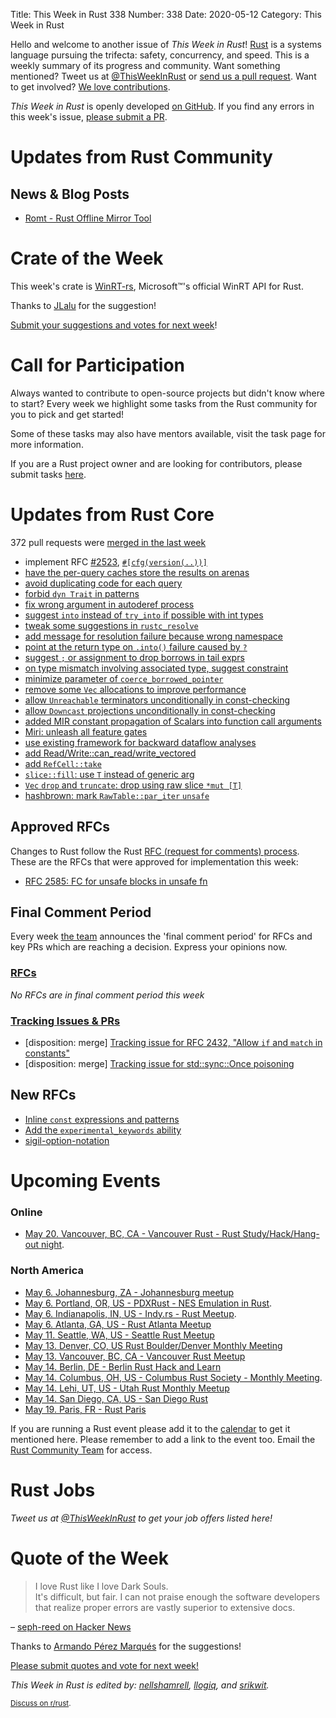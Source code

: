 Title: This Week in Rust 338
Number: 338
Date: 2020-05-12
Category: This Week in Rust

Hello and welcome to another issue of *This Week in Rust*!
[Rust](http://rust-lang.org) is a systems language pursuing the trifecta: safety, concurrency, and speed.
This is a weekly summary of its progress and community.
Want something mentioned? Tweet us at [@ThisWeekInRust](https://twitter.com/ThisWeekInRust) or [send us a pull request](https://github.com/cmr/this-week-in-rust).
Want to get involved? [We love contributions](https://github.com/rust-lang/rust/blob/master/CONTRIBUTING.md).

*This Week in Rust* is openly developed [on GitHub](https://github.com/cmr/this-week-in-rust).
If you find any errors in this week's issue, [please submit a PR](https://github.com/cmr/this-week-in-rust/pulls).

# Updates from Rust Community

## News & Blog Posts

* [Romt - Rust Offline Mirror Tool](https://github.com/drmikehenry/romt)

# Crate of the Week

This week's crate is [WinRT-rs](https://github.com/microsoft/winrt-rs), Microsoft™'s official WinRT API for Rust.

Thanks to [JLalu](https://users.rust-lang.org/t/crate-of-the-week/2704/767) for the suggestion!

[Submit your suggestions and votes for next week][submit_crate]!

[submit_crate]: https://users.rust-lang.org/t/crate-of-the-week/2704

# Call for Participation

Always wanted to contribute to open-source projects but didn't know where to start?
Every week we highlight some tasks from the Rust community for you to pick and get started!

Some of these tasks may also have mentors available, visit the task page for more information.

If you are a Rust project owner and are looking for contributors, please submit tasks [here][guidelines].

[guidelines]: https://users.rust-lang.org/t/twir-call-for-participation/4821

# Updates from Rust Core

372 pull requests were [merged in the last week][merged]

[merged]: https://github.com/search?q=is%3Apr+org%3Arust-lang+is%3Amerged+merged%3A2020-04-27..2020-05-04

* implement RFC [#2523](https://rust-lang.github.io/rfcs/2523-cfg-path-version.html), [`#[cfg(version(..))]`](https://github.com/rust-lang/rust/pull/71314)
* [have the per-query caches store the results on arenas](https://github.com/rust-lang/rust/pull/70674)
* [avoid duplicating code for each query](https://github.com/rust-lang/rust/pull/69808)
* [forbid `dyn Trait` in patterns](https://github.com/rust-lang/rust/pull/71038)
* [fix wrong argument in autoderef process](https://github.com/rust-lang/rust/pull/71627)
* [suggest `into` instead of `try_into` if possible with int types](https://github.com/rust-lang/rust/pull/71617)
* [tweak some suggestions in `rustc_resolve`](https://github.com/rust-lang/rust/pull/71438)
* [add message for resolution failure because wrong namespace](https://github.com/rust-lang/rust/pull/71419)
* [point at the return type on `.into()` failure caused by `?`](https://github.com/rust-lang/rust/pull/71409)
* [suggest `;` or assignment to drop borrows in tail exprs](https://github.com/rust-lang/rust/pull/71217)
* [on type mismatch involving associated type, suggest constraint](https://github.com/rust-lang/rust/pull/71108)
* [minimize parameter of `coerce_borrowed_pointer`](https://github.com/rust-lang/rust/pull/71524)
* [remove some `Vec` allocations to improve performance](https://github.com/rust-lang/rust/pull/71268)
* [allow `Unreachable` terminators unconditionally in const-checking](https://github.com/rust-lang/rust/pull/71691)
* [allow `Downcast` projections unconditionally in const-checking](https://github.com/rust-lang/rust/pull/71688)
* [added MIR constant propagation of Scalars into function call arguments](https://github.com/rust-lang/rust/pull/71697)
* [Miri: unleash all feature gates](https://github.com/rust-lang/rust/pull/71631)
* [use existing framework for backward dataflow analyses](https://github.com/rust-lang/rust/pull/71006)
* [add Read/Write::can_read/write_vectored](https://github.com/rust-lang/rust/pull/67841)
* [add `RefCell::take`](https://github.com/rust-lang/rust/pull/71398)
* [`slice::fill`: use `T` instead of generic arg](https://github.com/rust-lang/rust/pull/71165)
* [`Vec` `drop` and `truncate`: drop using raw slice `*mut [T]`](https://github.com/rust-lang/rust/pull/71148)
* [hashbrown: mark `RawTable::par_iter` `unsafe`](https://github.com/rust-lang/hashbrown/pull/157)

## Approved RFCs

Changes to Rust follow the Rust [RFC (request for comments) process](https://github.com/rust-lang/rfcs#rust-rfcs). These
are the RFCs that were approved for implementation this week:

* [RFC 2585: FC for unsafe blocks in unsafe fn](https://github.com/rust-lang/rfcs/pull/2585)

## Final Comment Period

Every week [the team](https://www.rust-lang.org/team.html) announces the
'final comment period' for RFCs and key PRs which are reaching a
decision. Express your opinions now.


### [RFCs](https://github.com/rust-lang/rfcs/labels/final-comment-period)

*No RFCs are in final comment period this week*

### [Tracking Issues & PRs](https://github.com/rust-lang/rust/labels/final-comment-period)

* [disposition: merge] [Tracking issue for RFC 2432, "Allow `if` and `match` in constants"](https://github.com/rust-lang/rust/issues/49146)
* [disposition: merge] [Tracking issue for std::sync::Once poisoning](https://github.com/rust-lang/rust/issues/33577)

## New RFCs

* [Inline `const` expressions and patterns](https://github.com/rust-lang/rfcs/pull/2920)
* [Add the `experimental_keywords` ability](https://github.com/rust-lang/rfcs/pull/2919)
* [sigil-option-notation](https://github.com/rust-lang/rfcs/pull/2918)

# Upcoming Events

### Online

* [May 20. Vancouver, BC, CA - Vancouver Rust - Rust Study/Hack/Hang-out night](https://www.meetup.com/Vancouver-Rust/events/qnrgnrybchbbc/).

### North America

* [May 6. Johannesburg, ZA - Johannesburg meetup](https://www.meetup.com/Johannesburg-Rust-Meetup)
* [May  6. Portland, OR, US - PDXRust - NES Emulation in Rust](https://www.meetup.com/PDXRust/events/269165311/).
* [May  6. Indianapolis, IN, US - Indy.rs - Rust Meetup](https://www.meetup.com/indyrs/events/dtqwprybchbjb/).
* [May 6. Atlanta, GA, US - Rust Atlanta Meetup](https://www.meetup.com/Rust-ATL/)
* [May 11. Seattle, WA, US - Seattle Rust Meetup](http://www.meetup.com/Seattle-Rust-Meetup/)
* [May 13. Denver, CO, US Rust Boulder/Denver Monthly Meeting](https://www.meetup.com/Rust-Boulder-Denver/)
* [May 13. Vancouver, BC, CA - Vancouver Rust Meetup](https://www.meetup.com/Vancouver-Rust/events/)
* [May 14. Berlin, DE - Berlin Rust Hack and Learn](https://berline.rs/)
* [May 14. Columbus, OH, US - Columbus Rust Society - Monthly Meeting](https://www.meetup.com/columbus-rs/events/dpkhgrybchbsb/).
* [May 14. Lehi, UT, US - Utah Rust Monthly Meetup](https://www.meetup.com/utahrust)
* [May 14. San Diego, CA, US - San Diego Rust](http://meetu.ps/c/2vF0G/4DXV4/a)
* [May 19. Paris, FR - Rust Paris](https://www.meetup.com/Rust-Paris)

If you are running a Rust event please add it to the [calendar] to get
it mentioned here. Please remember to add a link to the event too.
Email the [Rust Community Team][community] for access.

[calendar]: https://www.google.com/calendar/embed?src=apd9vmbc22egenmtu5l6c5jbfc%40group.calendar.google.com
[community]: mailto:community-team@rust-lang.org

# Rust Jobs

*Tweet us at [@ThisWeekInRust](https://twitter.com/ThisWeekInRust) to get your job offers listed here!*

# Quote of the Week

> I love Rust like I love Dark Souls.  
> It's difficult, but fair. I can not praise enough the software developers that realize proper errors are vastly superior to extensive docs.

– [seph-reed on Hacker News](https://news.ycombinator.com/item?id=23032636)

Thanks to [Armando Pérez Marqués](https://users.rust-lang.org/t/twir-quote-of-the-week/328/864) for the suggestions!

[Please submit quotes and vote for next week!](https://users.rust-lang.org/t/twir-quote-of-the-week/328)

*This Week in Rust is edited by: [nellshamrell](https://github.com/nellshamrell), [llogiq](https://github.com/llogiq), and [srikwit](https://github.com/srikwit).*

<small>[Discuss on r/rust]().</small>
